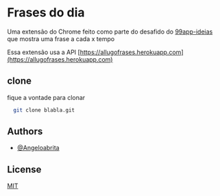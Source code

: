 
# Frases do dia

Uma extensão do Chrome feito como parte do desafido do [99app-ideias](https://github.com/Angeloabrita/app-ideas) que mostra uma frase a cada x tempo

Essa extensão usa a API [https://allugofrases.herokuapp.com](https://allugofrases.herokuapp.com)


## clone

fique a vontade para clonar 

```bash
  git clone blabla.git
```
    
## Authors

- [@Angeloabrita](https://github.com/Angeloabrita)

  
## License

[MIT](https://choosealicense.com/licenses/mit/)

  